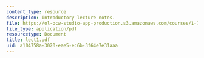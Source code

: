 ```yaml
---
content_type: resource
description: Introductory lecture notes.
file: https://ol-ocw-studio-app-production.s3.amazonaws.com/courses/1-731-water-resource-systems-fall-2006/a104758a3020eae5ec6b3f64e7e31aaa_lect1.pdf
file_type: application/pdf
resourcetype: Document
title: lect1.pdf
uid: a104758a-3020-eae5-ec6b-3f64e7e31aaa
---
```

